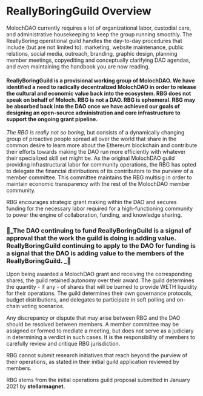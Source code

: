 # ReallyBoringGuild Overview

MolochDAO currently requires a lot of organizational labor, custodial care, and administrative housekeeping to keep the group running smoothly. The ReallyBoring operational guild handles the day-to-day procedures that include (but are not limited to): marketing, website maintenance, public relations, social media, outreach, branding, graphic design, planning member meetings, copyediting and conceptually clarifying DAO agendas, and even maintaining the handbook you are now reading.

#### ReallyBoringGuild is a provisional working group of MolochDAO. We have identified a need to radically decentralized MolochDAO in order to release the cultural and economic value back into the ecosystem. RBG does not speak on behalf of Moloch. RBG is not a DAO. RBG is ephemeral. RBG may be absorbed back into the DAO once we have achieved our goals of designing an open-source administration and core infrastructure to support the ongoing grant pipeline.

_The RBG is really not so boring_, but consists of a dynamically changing group of proactive people spread all over the world that share in the common desire to learn more about the Ethereum blockchain and contribute their efforts towards making the DAO run more efficiently with whatever their specialized skill set might be. As the original MolochDAO guild providing infrastructural labor for community operations, the RBG has opted to delegate the financial distributions of its contributors to the purview of a member committee. This committee maintains the RBG multisig in order to maintain economic transparency with the rest of the MolochDAO member community.

RBG encourages strategic grant making within the DAO and secures funding for the necessary labor required for a high-functioning community to power the engine of collaboration, funding, and knowledge sharing.

### 👹_The DAO continuing to fund ReallyBoringGuild is a signal of approval that the work the guild is doing is adding value. ReallyBoringGuild continuing to apply to the DAO for funding is a signal that the DAO is adding value to the members of the ReallyBoringGuild. _👹

Upon being awarded a MolochDAO grant and receiving the corresponding shares, the guild retained autonomy over their award. The guild determines the quantity - if any - of shares that will be burned to provide WETH liquidity for their operations. The guild  determines their own governance protocols, budget distributions, and delegates to participate in soft polling and on-chain voting scenarios.&#x20;

Any discrepancy or dispute that may arise between RBG and the DAO should be resolved between members. A member committee may be assigned or formed to mediate a meeting, but does not serve as a judiciary in determining a verdict in such cases. It is the responsibility of members to carefully review and critique RBG jurisdiction.&#x20;

RBG cannot submit research initiatives that reach beyond the purview of their operations, as stated in their initial guild application reviewed by members.&#x20;

RBG stems from the initial operations guild proposal submitted in January 2021 by **stellarmagnet.**
